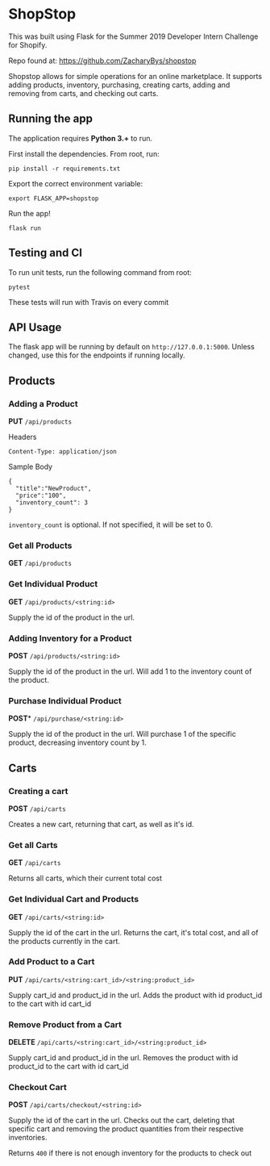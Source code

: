# ShopStop

This was built using Flask for the Summer 2019 Developer Intern Challenge for Shopify.

Repo found at: https://github.com/ZacharyBys/shopstop

Shopstop allows for simple operations for an online marketplace. It supports adding products, inventory, purchasing, creating carts, adding and removing from carts, and checking out carts.

## Running the app

The application requires **Python 3.+** to run. 

First install the dependencies. From root, run: 
```
pip install -r requirements.txt
```

Export the correct environment variable: 
```
export FLASK_APP=shopstop
```

Run the app!
```
flask run
```

## Testing and CI

To run unit tests, run the following command from root:
```
pytest
```

These tests will run with Travis on every commit

## API Usage

The flask app will be running by default on `http://127.0.0.1:5000`. Unless changed, use this for the endpoints if running locally.

## Products

### Adding a Product

**PUT** `/api/products`

Headers
```
Content-Type: application/json
```
Sample Body
```
{
  "title":"NewProduct",
  "price":"100",
  "inventory_count": 3
}
```
`inventory_count` is optional. If not specified, it will be set to 0.

### Get all Products

**GET** `/api/products`

### Get Individual Product

**GET** `/api/products/<string:id>`

Supply the id of the product in the url.

### Adding Inventory for a Product

**POST** `/api/products/<string:id>`

Supply the id of the product in the url. Will add 1 to the inventory count of the product. 

### Purchase Individual Product

**POST*** `/api/purchase/<string:id>`

Supply the id of the product in the url. Will purchase 1 of the specific product, decreasing inventory count by 1.

## Carts

### Creating a cart

**POST** `/api/carts`

Creates a new cart, returning that cart, as well as it's id.

### Get all Carts

**GET** `/api/carts`

Returns all carts, which their current total cost

### Get Individual Cart and Products

**GET**  `/api/carts/<string:id>`

Supply the id of the cart in the url. Returns the cart, it's total cost, and all of the products currently in the cart.

### Add Product to a Cart

**PUT** `/api/carts/<string:cart_id>/<string:product_id>`

Supply cart_id and product_id in the url. Adds the product with id product_id to the cart with id cart_id

### Remove Product from a Cart

**DELETE** `/api/carts/<string:cart_id>/<string:product_id>`

Supply cart_id and product_id in the url. Removes the product with id product_id to the cart with id cart_id

### Checkout Cart

**POST** `/api/carts/checkout/<string:id>`

Supply the id of the cart in the url. Checks out the cart, deleting that specific cart and removing the product quantities from their respective inventories. 

Returns `400` if there is not enough inventory for the products to check out
